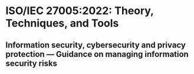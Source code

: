 # ISO/IEC 27005:2022: Theory, Techniques, and Tools
## Information security, cybersecurity and privacy protection — Guidance on managing information security risks

